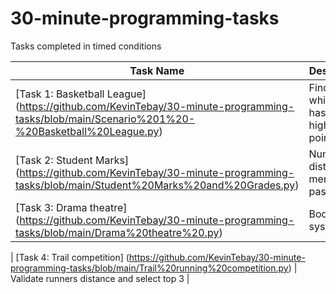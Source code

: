 # 30-minute-programming-tasks
Tasks completed in timed conditions

| Task Name                    | Description                                               | 
|------------------------------|-----------------------------------------------------------|
| [Task 1: Basketball League] (https://github.com/KevinTebay/30-minute-programming-tasks/blob/main/Scenario%201%20-%20Basketball%20League.py)   | Find out which team has the highest points total          | 
| [Task 2: Student Marks] (https://github.com/KevinTebay/30-minute-programming-tasks/blob/main/Student%20Marks%20and%20Grades.py)       | Number of distinctions, merits and passes                 |   
| [Task 3: Drama theatre] (https://github.com/KevinTebay/30-minute-programming-tasks/blob/main/Drama%20theatre%20.py)        | Booking systems                                           | 

| [Task 4: Trail competition] (https://github.com/KevinTebay/30-minute-programming-tasks/blob/main/Trail%20running%20competition.py)        | Validate runners distance and select top 3                                           | 


